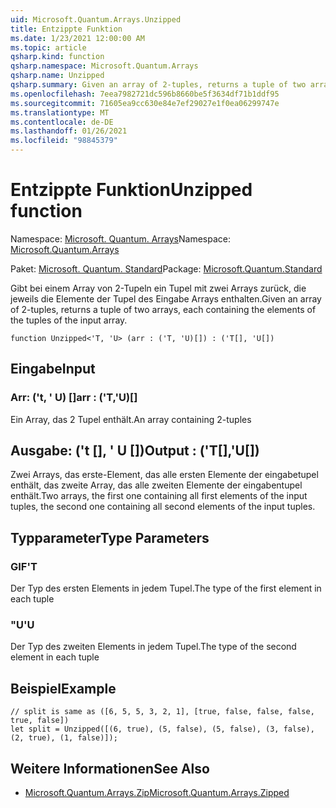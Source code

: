```yaml
---
uid: Microsoft.Quantum.Arrays.Unzipped
title: Entzippte Funktion
ms.date: 1/23/2021 12:00:00 AM
ms.topic: article
qsharp.kind: function
qsharp.namespace: Microsoft.Quantum.Arrays
qsharp.name: Unzipped
qsharp.summary: Given an array of 2-tuples, returns a tuple of two arrays, each containing the elements of the tuples of the input array.
ms.openlocfilehash: 7eea7982721dc596b8660be5f3634df71b1ddf95
ms.sourcegitcommit: 71605ea9cc630e84e7ef29027e1f0ea06299747e
ms.translationtype: MT
ms.contentlocale: de-DE
ms.lasthandoff: 01/26/2021
ms.locfileid: "98845379"
---
```

# <a name="unzipped-function"></a><span data-ttu-id="0b65b-102">Entzippte Funktion</span><span class="sxs-lookup"><span data-stu-id="0b65b-102">Unzipped function</span></span>

<span data-ttu-id="0b65b-103">Namespace: [Microsoft. Quantum. Arrays](xref:Microsoft.Quantum.Arrays)</span><span class="sxs-lookup"><span data-stu-id="0b65b-103">Namespace: [Microsoft.Quantum.Arrays](xref:Microsoft.Quantum.Arrays)</span></span>

<span data-ttu-id="0b65b-104">Paket: [Microsoft. Quantum. Standard](https://nuget.org/packages/Microsoft.Quantum.Standard)</span><span class="sxs-lookup"><span data-stu-id="0b65b-104">Package: [Microsoft.Quantum.Standard](https://nuget.org/packages/Microsoft.Quantum.Standard)</span></span>


<span data-ttu-id="0b65b-105">Gibt bei einem Array von 2-Tupeln ein Tupel mit zwei Arrays zurück, die jeweils die Elemente der Tupel des Eingabe Arrays enthalten.</span><span class="sxs-lookup"><span data-stu-id="0b65b-105">Given an array of 2-tuples, returns a tuple of two arrays, each containing the elements of the tuples of the input array.</span></span>

```qsharp
function Unzipped<'T, 'U> (arr : ('T, 'U)[]) : ('T[], 'U[])
```


## <a name="input"></a><span data-ttu-id="0b65b-106">Eingabe</span><span class="sxs-lookup"><span data-stu-id="0b65b-106">Input</span></span>

### <a name="arr--tu"></a><span data-ttu-id="0b65b-107">Arr: ('t, ' U) []</span><span class="sxs-lookup"><span data-stu-id="0b65b-107">arr : ('T,'U)[]</span></span>

<span data-ttu-id="0b65b-108">Ein Array, das 2 Tupel enthält.</span><span class="sxs-lookup"><span data-stu-id="0b65b-108">An array containing 2-tuples</span></span>



## <a name="output--tu"></a><span data-ttu-id="0b65b-109">Ausgabe: ('t [], ' U [])</span><span class="sxs-lookup"><span data-stu-id="0b65b-109">Output : ('T[],'U[])</span></span>

<span data-ttu-id="0b65b-110">Zwei Arrays, das erste-Element, das alle ersten Elemente der eingabetupel enthält, das zweite Array, das alle zweiten Elemente der eingabentupel enthält.</span><span class="sxs-lookup"><span data-stu-id="0b65b-110">Two arrays, the first one containing all first elements of the input tuples, the second one containing all second elements of the input tuples.</span></span>

## <a name="type-parameters"></a><span data-ttu-id="0b65b-111">Typparameter</span><span class="sxs-lookup"><span data-stu-id="0b65b-111">Type Parameters</span></span>

### <a name="t"></a><span data-ttu-id="0b65b-112">GIF</span><span class="sxs-lookup"><span data-stu-id="0b65b-112">'T</span></span>

<span data-ttu-id="0b65b-113">Der Typ des ersten Elements in jedem Tupel.</span><span class="sxs-lookup"><span data-stu-id="0b65b-113">The type of the first element in each tuple</span></span>
### <a name="u"></a><span data-ttu-id="0b65b-114">"U</span><span class="sxs-lookup"><span data-stu-id="0b65b-114">'U</span></span>

<span data-ttu-id="0b65b-115">Der Typ des zweiten Elements in jedem Tupel.</span><span class="sxs-lookup"><span data-stu-id="0b65b-115">The type of the second element in each tuple</span></span>

## <a name="example"></a><span data-ttu-id="0b65b-116">Beispiel</span><span class="sxs-lookup"><span data-stu-id="0b65b-116">Example</span></span>

```qsharp
// split is same as ([6, 5, 5, 3, 2, 1], [true, false, false, false, true, false])
let split = Unzipped([(6, true), (5, false), (5, false), (3, false), (2, true), (1, false)]);
```

## <a name="see-also"></a><span data-ttu-id="0b65b-117">Weitere Informationen</span><span class="sxs-lookup"><span data-stu-id="0b65b-117">See Also</span></span>

- [<span data-ttu-id="0b65b-118">Microsoft.Quantum.Arrays.Zip</span><span class="sxs-lookup"><span data-stu-id="0b65b-118">Microsoft.Quantum.Arrays.Zipped</span></span>](xref:Microsoft.Quantum.Arrays.Zipped)